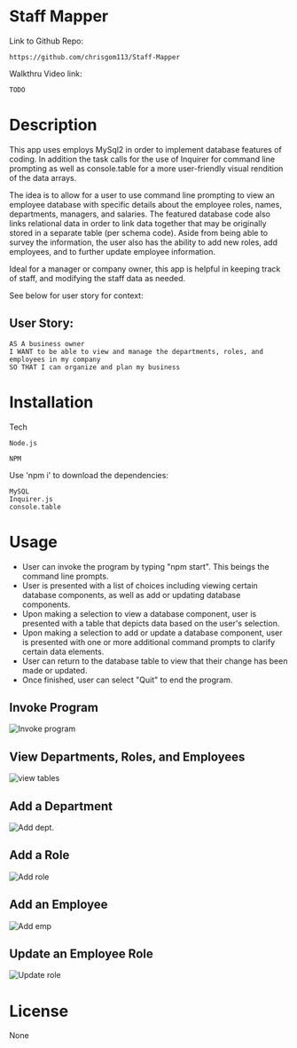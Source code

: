 # Staff Mapper

Link to Github Repo: 
```
https://github.com/chrisgom113/Staff-Mapper
```
Walkthru Video link:
``` 
TODO
```

# Description

This app uses employs MySql2 in order to implement database features of coding. In addition the task calls for the use of Inquirer for command line prompting as well as console.table for a more user-friendly visual rendition of the data arrays.

The idea is to allow for a user to use command line prompting to view an employee database with specific details about the employee roles, names, departments, managers, and salaries. The featured database code also links relational data in order to link data together that may be originally stored in a separate table (per schema code). Aside from being able to survey the information, the user also has the ability to add new roles, add employees, and to further update employee information.

Ideal for a manager or company owner, this app is helpful in keeping track of staff, and modifying the staff data as needed.

See below for user story for context:

## User Story:

```
AS A business owner
I WANT to be able to view and manage the departments, roles, and employees in my company
SO THAT I can organize and plan my business
```


# Installation


Tech

```
Node.js

NPM
```
Use 'npm i' to download the dependencies:
```
MySQL
Inquirer.js
console.table
```


# Usage

- User can invoke the program by typing "npm start". This beings the command line prompts.
- User is presented with a list of choices including viewing certain database components, as well as add or updating database components.
- Upon making a selection to view a database component, user is presented with a table that depicts data based on the user's selection.
- Upon making a selection to add or update a database component, user is presented with one or more additional command prompts to clarify certain data elements.
- User can return to the database table to view that their change has been made or updated.
- Once finished, user can select "Quit" to end the program.

## Invoke Program

![Invoke program](./assets/invoke_prgm.png)
  
## View Departments, Roles, and Employees

![view tables](./assets/view_data_tables.gif)


## Add a Department

![Add dept.](./assets/add_dept.gif)

## Add a Role

![Add role](./assets//add_role.gif)

## Add an Employee

![Add emp](./assets/add_employee.gif)

## Update an Employee Role

![Update role](./assets/update_role.gif)
 
# License

None